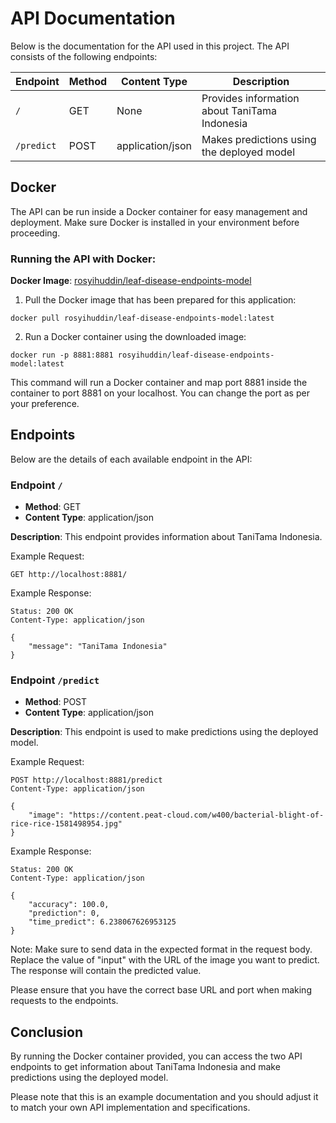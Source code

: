 # API Documentation

Below is the documentation for the API used in this project. The API consists of the following endpoints:

| Endpoint   | Method | Content Type     | Description                                   |
| ---------- | ------ | ---------------- | --------------------------------------------- |
| `/`        | GET    | None             | Provides information about TaniTama Indonesia |
| `/predict` | POST   | application/json | Makes predictions using the deployed model    |

## Docker

The API can be run inside a Docker container for easy management and deployment. Make sure Docker is installed in your environment before proceeding.

### Running the API with Docker:

**Docker Image**: [rosyihuddin/leaf-disease-endpoints-model](https://hub.docker.com/r/rosyihuddin/leaf-disease-endpoints-model)

1. Pull the Docker image that has been prepared for this application:

```
docker pull rosyihuddin/leaf-disease-endpoints-model:latest
```

2. Run a Docker container using the downloaded image:

```
docker run -p 8881:8881 rosyihuddin/leaf-disease-endpoints-model:latest
```

This command will run a Docker container and map port 8881 inside the container to port 8881 on your localhost. You can change the port as per your preference.

## Endpoints

Below are the details of each available endpoint in the API:

### Endpoint `/`

- **Method**: GET
- **Content Type**: application/json

**Description**: This endpoint provides information about TaniTama Indonesia.

Example Request:

```
GET http://localhost:8881/
```

Example Response:

```
Status: 200 OK
Content-Type: application/json

{
    "message": "TaniTama Indonesia"
}
```

### Endpoint `/predict`

- **Method**: POST
- **Content Type**: application/json

**Description**: This endpoint is used to make predictions using the deployed model.

Example Request:

```
POST http://localhost:8881/predict
Content-Type: application/json

{
    "image": "https://content.peat-cloud.com/w400/bacterial-blight-of-rice-rice-1581498954.jpg"
}
```

Example Response:

```
Status: 200 OK
Content-Type: application/json

{
    "accuracy": 100.0,
    "prediction": 0,
    "time_predict": 6.238067626953125
}
```

Note: Make sure to send data in the expected format in the request body. Replace the value of "input" with the URL of the image you want to predict. The response will contain the predicted value.

Please ensure that you have the correct base URL and port when making requests to the endpoints.

## Conclusion

By running the Docker container provided, you can access the two API endpoints to get information about TaniTama Indonesia and make predictions using the deployed model.

Please note that this is an example documentation and you should adjust it to match your own API implementation and specifications.
